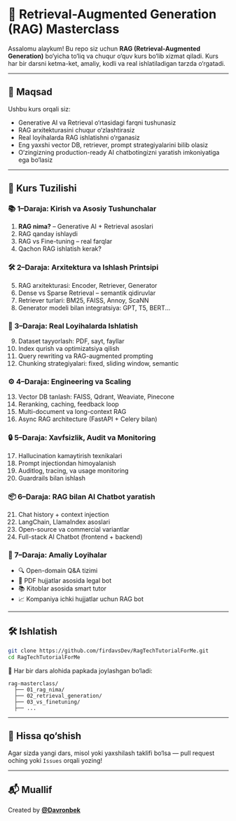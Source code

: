 # 🧠 Retrieval-Augmented Generation (RAG) Masterclass

Assalomu alaykum! Bu repo siz uchun **RAG (Retrieval-Augmented Generation)** bo‘yicha to‘liq va chuqur o‘quv kurs bo‘lib xizmat qiladi. Kurs har bir darsni ketma-ket, amaliy, kodli va real ishlatiladigan tarzda o‘rgatadi.

---

## 🎯 Maqsad

Ushbu kurs orqali siz:

- Generative AI va Retrieval o‘rtasidagi farqni tushunasiz
- RAG arxitekturasini chuqur o‘zlashtirasiz
- Real loyihalarda RAG ishlatishni o‘rganasiz
- Eng yaxshi vector DB, retriever, prompt strategiyalarini bilib olasiz
- O‘zingizning production-ready AI chatbotingizni yaratish imkoniyatiga ega bo‘lasiz

---

## 📘 Kurs Tuzilishi

### 📚 1–Daraja: Kirish va Asosiy Tushunchalar

1. **RAG nima?** – Generative AI + Retrieval asoslari
2. RAG qanday ishlaydi
3. RAG vs Fine-tuning – real farqlar
4. Qachon RAG ishlatish kerak?

### 🛠 2–Daraja: Arxitektura va Ishlash Printsipi

5. RAG arxitekturasi: Encoder, Retriever, Generator
6. Dense vs Sparse Retrieval – semantik qidiruvlar
7. Retriever turlari: BM25, FAISS, Annoy, ScaNN
8. Generator modeli bilan integratsiya: GPT, T5, BERT...

### 🧠 3–Daraja: Real Loyihalarda Ishlatish

9. Dataset tayyorlash: PDF, sayt, fayllar
10. Index qurish va optimizatsiya qilish
11. Query rewriting va RAG-augmented prompting
12. Chunking strategiyalari: fixed, sliding window, semantic

### ⚙️ 4–Daraja: Engineering va Scaling

13. Vector DB tanlash: FAISS, Qdrant, Weaviate, Pinecone
14. Reranking, caching, feedback loop
15. Multi-document va long-context RAG
16. Async RAG architecture (FastAPI + Celery bilan)

### 🔒 5–Daraja: Xavfsizlik, Audit va Monitoring

17. Hallucination kamaytirish texnikalari
18. Prompt injectiondan himoyalanish
19. Auditlog, tracing, va usage monitoring
20. Guardrails bilan ishlash

### 📦 6–Daraja: RAG bilan AI Chatbot yaratish

21. Chat history + context injection
22. LangChain, LlamaIndex asoslari
23. Open-source va commercial variantlar
24. Full-stack AI Chatbot (frontend + backend)

### 🚀 7–Daraja: Amaliy Loyihalar

- 🔍 Open-domain Q&A tizimi
- 🧾 PDF hujjatlar asosida legal bot
- 📚 Kitoblar asosida smart tutor
- 📈 Kompaniya ichki hujjatlar uchun RAG bot

---

## 🛠 Ishlatish

```bash
git clone https://github.com/firdavsDev/RagTechTutorialForMe.git
cd RagTechTutorialForMe
```

📁 Har bir dars alohida papkada joylashgan bo‘ladi:

```
rag-masterclass/
  ├── 01_rag_nima/
  ├── 02_retrieval_generation/
  ├── 03_vs_finetuning/
  ├── ...
```


---

## 🤝 Hissa qo‘shish

Agar sizda yangi dars, misol yoki yaxshilash taklifi bo‘lsa — pull request oching yoki `Issues` orqali yozing!

---

## 📬 Muallif

Created by **[@Davronbek](https://github.com/firdavsdev)**
